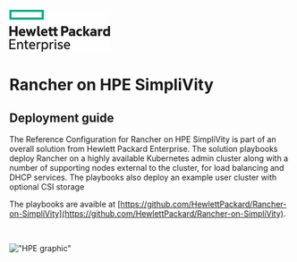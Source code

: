 !["HPE logo"][simplivity-hpe-logo-jpg]

# Rancher on HPE SimpliVity

## Deployment guide

The Reference Configuration for Rancher on HPE SimpliVity is part of an overall
solution from Hewlett Packard Enterprise. The solution playbooks deploy Rancher on a highly available
Kubernetes admin cluster along with a number of supporting nodes external to the cluster, for load balancing and DHCP services. The playbooks also deploy an example user cluster with optional CSI storage

The playbooks are avaible at [https://github.com/HewlettPackard/Rancher-on-SimpliVity](https://github.com/HewlettPackard/Rancher-on-SimpliVity).

<br>

!["HPE graphic"][simplivity-hpe-graphic-jpg]

[simplivity-hpe-graphic-jpg]:<./images/shutterstock_153893492_element.jpg>
[simplivity-hpe-logo-jpg]:<./images/hpe-logo.jpg>
